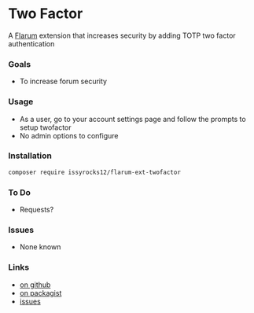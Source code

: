 # Two Factor

A [Flarum](http://flarum.org) extension that increases security by adding TOTP two factor authentication

### Goals

- To increase forum security

### Usage

- As a user, go to your account settings page and follow the prompts to setup twofactor
- No admin options to configure

### Installation

```bash
composer require issyrocks12/flarum-ext-twofactor
```

### To Do

- Requests?

### Issues

- None known


### Links

- [on github](https://github.com/issyrocks12/flarum-ext-twofactor)
- [on packagist](https://packagist.org/packages/issyrocks12/flarum-ext-twofactor)
- [issues](https://github.com/issyrocks12/flarum-ext-twofactor/issues)
